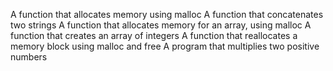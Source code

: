 A function that allocates memory using malloc
A function that concatenates two strings
A function that allocates memory for an array, using malloc
A function that creates an array of integers
A function that reallocates a memory block using malloc and free
A program that multiplies two positive numbers 
